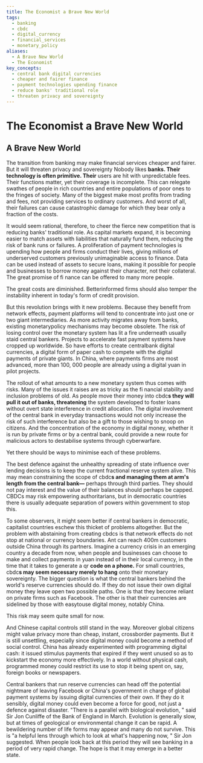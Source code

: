 ```yaml
---
title: The Economist a Brave New World
tags:
  - banking
  - cbdc
  - digital_currency
  - financial_services
  - monetary_policy
aliases:
  - A Brave New World
  - The Economist
key_concepts:
  - central bank digital currencies
  - cheaper and fairer finance
  - payment technologies upending finance
  - reduce banks' traditional role
  - threaten privacy and sovereignty
---
```


# The Economist a Brave New World
## A Brave New World

The transition from banking may make financial services cheaper and fairer. But it will threaten privacy and sovereignty
Nobody likes **banks. Their technology is often primitive. Their** users are hit with unpredictable fees. Their functions matter,  yet their coverage is incomplete. This can relegate swathes of people in rich countries and entire populations of poor ones to the fringes of society. Many of the biggest make most profits from trading and fees,  not providing services to ordinary customers. And worst of all,  their failures can cause catastrophic damage for which they bear only a fraction of the costs.

It would seem rational,  therefore,  to cheer the fierce new competition that is reducing banks' traditional role. As capital markets expand,  it is becoming easier to match assets with liabilities that naturally fund them,  reducing the risk of bank runs or failures. A proliferation of payment technologies is upending how people and firms conduct their lives,  giving millions of underserved customers previously unimaginable access to finance. Data can be used instead of assets to secure loans,  making it possible for people and businesses to borrow money against their character,  not their collateral. The great promise of fi nance can be offered to many more people.

The great costs are diminished. Betterinformed firms should also temper the instability inherent in today's form of credit provision.

But this revolution brings with it new problems. Because they benefit from network effects,  payment platforms will tend to concentrate into just one or two giant intermediaries. As more activity migrates away from banks,  existing monetarypolicy mechanisms may become obsolete. The risk of losing control over the monetary system has lit a fire underneath usually staid central bankers. Projects to accelerate fast payment systems have cropped up worldwide. So have efforts to create centralbank digital currencies,  a digital form of paper cash to compete with the digital payments of private giants. In China,  where payments firms are most advanced,  more than 100,  000 people are already using a digital yuan in pilot projects.

The rollout of what amounts to a new monetary system thus comes with risks. Many of the issues it raises are as tricky as the fi nancial stability and inclusion problems of old. As people move their money into cbdc**s they will pull it out of banks,  threatening**
the system developed to foster loans without overt state interference in credit allocation. The digital involvement of the central bank in everyday transactions would not only increase the risk of such interference but also be a gift to those wishing to snoop on citizens. And the concentration of the economy in digital money,  whether it is run by private firms or by a central bank,  could provide a new route for malicious actors to destabilise systems through cyberwarfare.

Yet there should be ways to minimise each of these problems.

The best defence against the unhealthy spreading of state influence over lending decisions is to keep the current fractional reserve system alive. This may mean constraining the scope of cbdc**s and managing them at arm's length from the central bank—** perhaps through third parties. They should not pay interest and the value of their balances should perhaps be capped. CBDCs may risk empowering authoritarians,  but in democratic countries there is usually adequate separation of powers within government to stop this.

To some observers,  it might seem better if central bankers in democratic,  capitalist countries eschew this thicket of problems altogether. But the problem with abstaining from creating cbdcs is that network effects do not stop at national or currency boundaries. Ant can reach 400m customers outside China through its partners. Imagine a currency crisis in an emerging country a decade from now,  when people and businesses can choose to make and collect payments in yuan instead of in their local currency,  in the time that it takes to generate a qr **code on a phone.**
For small countries,  cbdc**s may seem necessary merely to hang**
onto their monetary sovereignty. The bigger question is what the central bankers behind the world's reserve currencies should do. If they do not issue their own digital money they leave open two possible paths. One is that they become reliant on private firms such as Facebook. The other is that their currencies are sidelined by those with easytouse digital money,  notably China.

This risk may seem quite small for now.

And Chinese capital controls still stand in the way. Moreover global citizens might value privacy more than cheap,  instant,  crossborder payments. But it is still unsettling,  especially since digital money could become a method of social control. China has already experimented with programming digital cash: it issued stimulus payments that expired if they went unused so as to kickstart the economy more effectively. In a world without physical cash,  programmed money could restrict its use to stop it being spent on,  say,  foreign books or newspapers.

Central bankers that run reserve currencies can head off the potential nightmare of leaving Facebook or China's government in charge of global payment systems by issuing digital currencies of their own. If they do it sensibly,  digital money could even become a force for good,  not just a defence against disaster. "There is a parallel with biological evolution,  " said Sir Jon Cunliffe of the Bank of England in March. Evolution is generally slow,  but at times of geological or environmental change it can be rapid. A bewildering number of life forms may appear and many do not survive. This is "a helpful lens through which to look at what's happening now,  " Sir Jon suggested. When people look back at this period they will see banking in a period of very rapid change. The hope is that it may emerge in a better state.